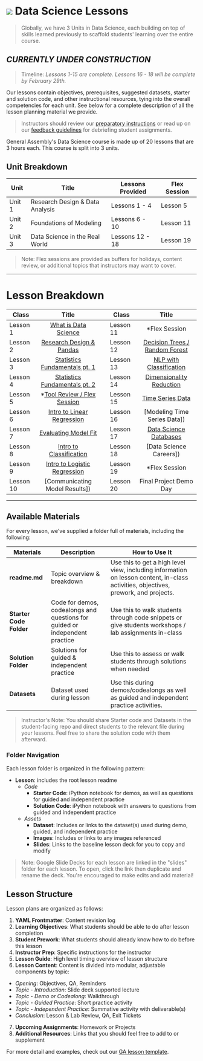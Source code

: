 # ![](https://ga-dash.s3.amazonaws.com/production/assets/logo-9f88ae6c9c3871690e33280fcf557f33.png) Data Science Lessons

> Globally, we have 3 Units in Data Science, each building on top of skills learned previously to scaffold students' learning over the entire course.

## _CURRENTLY UNDER CONSTRUCTION_

> Timeline: _Lessons 1-15 are complete. Lessons 16 - 18 will be complete by February 29th._

Our lessons contain objectives, prerequisites, suggested datasets, starter and solution code, and other instructional resources, tying into the overall competencies for each unit. See below for a complete description of all the lesson planning material we provide.

> Instructors should review our [preparatory instructions](../resources/instructor-resources/instructor-prep.md) or read up on our [feedback guidelines](../projects/project-feedback.md) for debriefing student assignments.


General Assembly's Data Science course is made up of 20 lessons that are 3 hours each. This course is split into 3 units.

## Unit Breakdown

| Unit | Title | Lessons Provided | Flex Session |
| --- | --- |  --- | --- |
| Unit 1 | Research Design & Data Analysis | Lessons 1 - 4  | Lesson 5 |
| Unit 2 | Foundations of Modeling | Lessons 6 - 10 | Lesson 11 |
| Unit 3 | Data Science in the Real World| Lessons 12 - 18 | Lesson 19 |

> Note: Flex sessions are provided as buffers for holidays, content review, or additional topics that instructors may want to cover.

---

# Lesson Breakdown

| Class | Title |  | Class | Title |
| --- | :---: | --- |  --- | :---: |
| Lesson 1 | [What is Data Science](./lesson-01/readme.md) || Lesson 11 | *Flex Session |
| Lesson 2 | [Research Design & Pandas](./lesson-02/readme.md) || Lesson 12 | [Decision Trees / Random Forest](./lesson-12/readme.md)|
| Lesson 3| [Statistics Fundamentals pt. 1](./lesson-03/readme.md) || Lesson 13 | [NLP with Classification](./lesson-13/readme.md) |
| Lesson 4 | [Statistics Fundamentals pt. 2](./lesson-04/readme.md) || Lesson 14 | [Dimensionality Reduction](./lesson-14/readme.md) |
| Lesson 5 | *[Tool Review / Flex Session](./lesson-05/readme.md) || Lesson 15 | [Time Series Data](./lessons/lesson-15/readme.md) |
| Lesson 6 | [Intro to Linear Regression](./lesson-06/readme.md) || Lesson 16 | [Modeling Time Series Data]) |
| Lesson 7 | [Evaluating Model Fit](./lesson-07/readme.md) || Lesson 17 | [Data Science Databases](./lessons/lesson-17/readme.md) |
| Lesson 8 | [Intro to Classification](./lesson-08/readme.md)|| Lesson 18 | [Data Science Careers]) |
| Lesson 9 | [Intro to Logistic Regression](./lesson-09/readme.md) || Lesson 19 | *Flex Session |
| Lesson 10 | [Communicating Model Results]) ||Lesson 20 | Final Project Demo Day |

---

## Available Materials

For every lesson, we've supplied a folder full of materials, including the following:

| Materials | Description | How to Use It |
|----|---------|---------------|
| __readme.md__| Topic overview & breakdown | Use this to get a high level view, including information on lesson content, in-class activities, objectives, prework, and projects.|
| __Starter Code Folder__| Code for demos, codealongs and questions for guided or independent practice | Use this to walk students through code snippets or give students workshops / lab assignments in-class|
| __Solution Folder__| Solutions for guided & independent practice | Use this to assess or walk students through solutions when needed|
| __Datasets__| Dataset used during lesson | Use this during demos/codealongs as well as guided and independent practice activities. |

> Instructor's Note: You should share Starter code and Datasets in the student-facing repo and direct students to the relevant file during your lessons. Feel free to share the solution code with them afterward.

### Folder Navigation
Each lesson folder is organized in the following pattern:

- **Lesson**: includes the root lesson readme
  - _Code_
    - **Starter Code**: iPython notebook for demos, as well as questions for guided and independent practice
    - **Solution Code**: iPython notebook with answers to questions from guided and independent practice
  - _Assets_
    - **Dataset**: Includes or links to the dataset(s) used during demo, guided, and independent practice
    - **Images**: Includes or links to any images referenced
    - **Slides**: Links to the baseline lesson deck for you to copy and modify


> Note: Google Slide Decks for each lesson are linked in the "slides" folder for each lesson. To open, click the link then duplicate and rename the deck. You're encouraged to make edits and add material!

## Lesson Structure

Lesson plans are organized as follows:

1. **YAML Frontmatter**: Content revision log
2. **Learning Objectives**: What students should be able to do after lesson completion
3. **Student Prework**: What students should already know how to do before this lesson
4. **Instructor Prep**: Specific instructions for the instructor
5. **Lesson Guide**: High level timing overview of lesson structure
6. **Lesson Content**: Content is divided into modular, adjustable components by topic:
  - _Opening_: Objectives, QA, Reminders
  - _Topic - Introduction_: Slide deck supported lecture
  - _Topic - Demo or Codealong_: Walkthrough
  - _Topic - Guided Practice_: Short practice activity
  - _Topic - Independent Practice_: Summative activity with deliverable(s)
  - _Conclusion_: Lesson & Lab Review, QA, Exit Tickets
7. **Upcoming Assignments**: Homework or Projects
8. **Additional Resources**: Links that you should feel free to add to or supplement


For more detail and examples, check out our [GA lesson template](./templates/readme.md).
